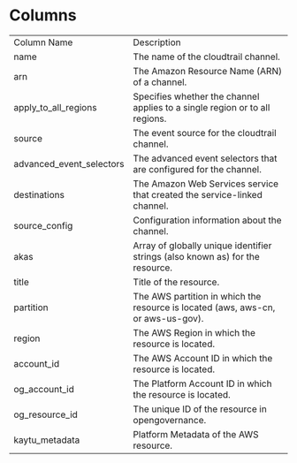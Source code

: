 # Columns  

<table>
	<tr><td>Column Name</td><td>Description</td></tr>
	<tr><td>name</td><td>The name of the cloudtrail channel.</td></tr>
	<tr><td>arn</td><td>The Amazon Resource Name (ARN) of a channel.</td></tr>
	<tr><td>apply_to_all_regions</td><td>Specifies whether the channel applies to a single region or to all regions.</td></tr>
	<tr><td>source</td><td>The event source for the cloudtrail channel.</td></tr>
	<tr><td>advanced_event_selectors</td><td>The advanced event selectors that are configured for the channel.</td></tr>
	<tr><td>destinations</td><td>The Amazon Web Services service that created the service-linked channel.</td></tr>
	<tr><td>source_config</td><td>Configuration information about the channel.</td></tr>
	<tr><td>akas</td><td>Array of globally unique identifier strings (also known as) for the resource.</td></tr>
	<tr><td>title</td><td>Title of the resource.</td></tr>
	<tr><td>partition</td><td>The AWS partition in which the resource is located (aws, aws-cn, or aws-us-gov).</td></tr>
	<tr><td>region</td><td>The AWS Region in which the resource is located.</td></tr>
	<tr><td>account_id</td><td>The AWS Account ID in which the resource is located.</td></tr>
	<tr><td>og_account_id</td><td>The Platform Account ID in which the resource is located.</td></tr>
	<tr><td>og_resource_id</td><td>The unique ID of the resource in opengovernance.</td></tr>
	<tr><td>kaytu_metadata</td><td>Platform Metadata of the AWS resource.</td></tr>
</table>